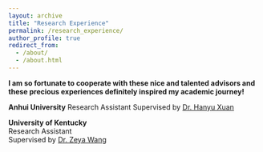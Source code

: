 ```yaml
---
layout: archive
title: "Research Experience"
permalink: /research_experience/
author_profile: true
redirect_from: 
  - /about/
  - /about.html
---
```


**I am so fortunate to cooperate with these nice and talented advisors and these precious experiences definitely inspired my academic journey!**


**Anhui University**
Research Assistant
Supervised by [Dr. Hanyu Xuan](https://xuanhanyu.github.io/)


**University of Kentucky**  
Research Assistant  
Supervised by [Dr. Zeya Wang](https://zeyawang.github.io)

